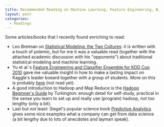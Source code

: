 ```yaml
---
title: Recommended Reading on Machine Learning, Feature Engineering, Big Data and Data Science
layout: post
categories:
  - Readings
---
```

Some articles/books that I recently found enriching to read:

<!-- more -->

  * Leo Breiman on [Statistical Modeling: the Two Cultures](http://projecteuclid.org/euclid.ss/1009213726): it is written with a touch of polemic, but for me it was a valuable read (together with the attached academic discussion with his "opponents") about traditional statistical modeling and machine learning.
  * Yu et al.'s [Feature Engineering and Classifier Ensemble for KDD Cup 2010](http://www.csie.ntu.edu.tw/~htlin/paper/doc/wskdd10cup.pdf) gave me valuable insight in how to make a lasting impact on Kaggle's leader boeard together with a group of students. More on this is probably [here](http://www.kaggle.com/about/papers) (not read yet).
  * A good introduction to Hadoop and Map Reduce is the [Hadoop Beginner's Guide](http://www.packtpub.com/hadoop-beginners-guide/book) by Turkington: enough detail for self-study, practical in the sense you learn to set up and really use (program) hadoop, not too lengthy (only a bit).
  * Last but not least: Siegel's popular science book [Predictive Analytics](http://www.amazon.de/Predictive-Analytics-Power-Predict-Click/dp/1118356853) gives some nice examples what a company can get from data science (a bit lengthy due to lots of anecdotes and layman speak).